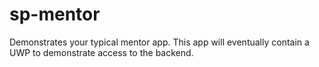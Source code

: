 # sp-mentor
Demonstrates your typical mentor app.  This app will eventually contain a UWP to demonstrate access to the backend.
